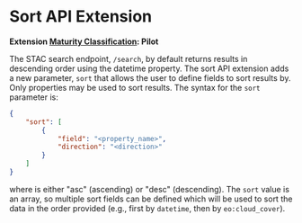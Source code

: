 # Sort API Extension

**Extension [Maturity Classification](../../../extensions/README.md#extension-maturity): Pilot**

The STAC search endpoint, `/search`, by default returns results in descending order using the datetime property. The sort API extension adds a new parameter, `sort` that allows the user to define fields to sort results by. Only properties may be used to sort results. The syntax for the `sort` parameter is:

```json
{
    "sort": [
        {
            "field": "<property_name>",
            "direction": "<direction>"
        }
    ]
}
```

where <direction> is either "asc" (ascending) or "desc" (descending). The `sort` value is an array, so multiple sort fields can be defined which will be used to sort the data in the order provided (e.g., first by `datetime`, then by `eo:cloud_cover`).
